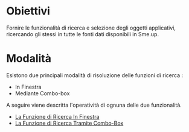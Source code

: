 # Obiettivi
Fornire le funzionalità di ricerca e selezione degli oggetti applicativi, ricercando gli stessi in tutte le fonti dati disponibili in Sme.up.

# Modalità
Esistono due principali modalità di risoluzione delle funzioni di ricerca : 
-  In Finestra
-  Mediante Combo-box

A seguire viene descritta l'operatività di ognuna delle due funzionalità.

- [La Funzione di Ricerca In Finestra](Sorgenti/DOC/TA/B£AMO/B£EQRYA02A)
- [La Funzione di Ricerca Tramite Combo-Box](Sorgenti/DOC/TA/B£AMO/B£EQRYA02B)


